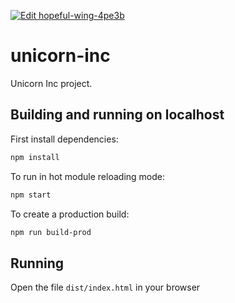 [![Edit hopeful-wing-4pe3b](https://codesandbox.io/static/img/play-codesandbox.svg)](https://codesandbox.io/s/hopeful-wing-4pe3b?fontsize=14&hidenavigation=1&theme=dark)

# unicorn-inc

Unicorn Inc project.

## Building and running on localhost

First install dependencies:

```sh
npm install
```

To run in hot module reloading mode:

```sh
npm start
```

To create a production build:

```sh
npm run build-prod
```

## Running

Open the file `dist/index.html` in your browser
